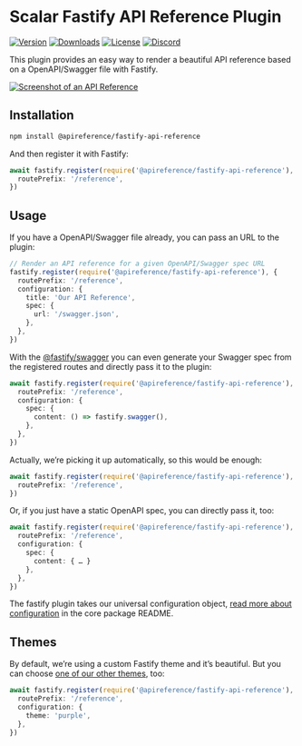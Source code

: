 # Scalar Fastify API Reference Plugin

[![Version](https://img.shields.io/npm/v/%40scalar/fastify-api-reference)](https://www.npmjs.com/package/@apireference/fastify-api-reference)
[![Downloads](https://img.shields.io/npm/dm/%40scalar/fastify-api-reference)](https://www.npmjs.com/package/@apireference/fastify-api-reference)
[![License](https://img.shields.io/npm/l/%40scalar%2Ffastify-api-reference)](https://www.npmjs.com/package/@apireference/fastify-api-reference)
[![Discord](https://img.shields.io/discord/1135330207960678410?style=flat&color=5865F2)](https://discord.gg/8HeZcRGPFS)

This plugin provides an easy way to render a beautiful API reference based on a OpenAPI/Swagger file with Fastify.

[![Screenshot of an API Reference](https://github.com/khulnasoft/apireference/assets/6201407/d8beb5e1-bf64-4589-8cb0-992ba79215a8)](https://docs.scalar.com/swagger-editor)

## Installation

```bash
npm install @apireference/fastify-api-reference
```

And then register it with Fastify:

```ts
await fastify.register(require('@apireference/fastify-api-reference'), {
  routePrefix: '/reference',
})
```

## Usage

If you have a OpenAPI/Swagger file already, you can pass an URL to the plugin:

```ts
// Render an API reference for a given OpenAPI/Swagger spec URL
fastify.register(require('@apireference/fastify-api-reference'), {
  routePrefix: '/reference',
  configuration: {
    title: 'Our API Reference',
    spec: {
      url: '/swagger.json',
    },
  },
})
```

With the [@fastify/swagger](https://github.com/fastify/fastify-swagger) you can even generate your Swagger spec from the registered routes and directly pass it to the plugin:

```ts
await fastify.register(require('@apireference/fastify-api-reference'), {
  routePrefix: '/reference',
  configuration: {
    spec: {
      content: () => fastify.swagger(),
    },
  },
})
```

Actually, we’re picking it up automatically, so this would be enough:

```ts
await fastify.register(require('@apireference/fastify-api-reference'), {
  routePrefix: '/reference',
})
```

Or, if you just have a static OpenAPI spec, you can directly pass it, too:

```ts
await fastify.register(require('@apireference/fastify-api-reference'), {
  routePrefix: '/reference',
  configuration: {
    spec: {
      content: { … }
    },
  },
})
```

The fastify plugin takes our universal configuration object, [read more about configuration](https://github.com/khulnasoft/apireference/tree/main/packages/api-reference#configuration) in the core package README.

## Themes

By default, we’re using a custom Fastify theme and it’s beautiful. But you can choose [one of our other themes](https://github.com/khulnasoft/apireference/tree/main/packages/themes), too:

```ts
await fastify.register(require('@apireference/fastify-api-reference'), {
  routePrefix: '/reference',
  configuration: {
    theme: 'purple',
  },
})
```
